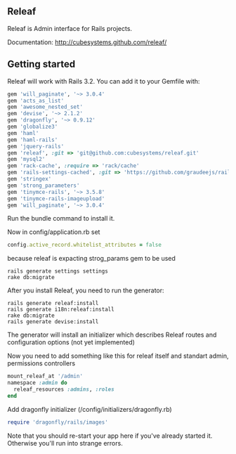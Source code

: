 ## Releaf

Releaf is Admin interface for Rails projects.

Documentation: http://cubesystems.github.com/releaf/

## Getting started

Releaf will work with Rails 3.2.
You can add it to your Gemfile with:

```ruby
gem 'will_paginate', '~> 3.0.4'
gem 'acts_as_list'
gem 'awesome_nested_set'
gem 'devise', '~> 2.1.2'
gem 'dragonfly', '~> 0.9.12'
gem 'globalize3'
gem 'haml'
gem 'haml-rails'
gem 'jquery-rails'
gem 'releaf', :git => 'git@github.com:cubesystems/releaf.git'
gem 'mysql2'
gem 'rack-cache', :require => 'rack/cache'
gem 'rails-settings-cached', :git => 'https://github.com/graudeejs/rails-settings-cached'
gem 'stringex'
gem 'strong_parameters'
gem 'tinymce-rails', '~> 3.5.8'
gem 'tinymce-rails-imageupload'
gem 'will_paginate', '~> 3.0.4'
```

Run the bundle command to install it.

Now in config/application.rb set

```ruby
config.active_record.whitelist_attributes = false
```

because releaf is expacting strog_params gem to be used

```console
rails generate settings settings
rake db:migrate
```

After you install Releaf, you need to run the generator:

```console
rails generate releaf:install
rails generate i18n:releaf:install
rake db:migrate
rails generate devise:install
```

The generator will install an initializer which describes Releaf routes and configuration options (not yet implemented)

Now you need to add something like this for releaf itself and standart admin,
permissions controllers

```ruby
mount_releaf_at '/admin'
namespace :admin do
  releaf_resources :admins, :roles
end
```

Add dragonfly initializer (/config/initializers/dragonfly.rb)

```ruby
require 'dragonfly/rails/images'
```

Note that you should re-start your app here if you've already started it. Otherwise you'll run into strange errors.
